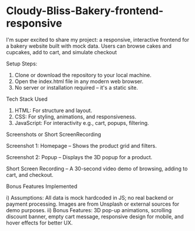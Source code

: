 # Cloudy-Bliss-Bakery-frontend-responsive

I'm super excited to share my project: a responsive, interactive frontend for a bakery website built with mock data. Users can browse cakes and cupcakes, add to cart, and simulate checkout

Setup Steps:
1) Clone or download the repository to your local machine.
2) Open the index.html file in any modern web browser.
3) No server or installation required – it's a static site.

Tech Stack Used

1) HTML: For structure and layout.
2) CSS: For styling, animations, and responsiveness.
3) JavaScript: For interactivity e.g., cart, popups, filtering.
   
Screenshots or Short ScreenRecording

Screenshot 1: Homepage – Shows the product grid and filters.

Screenshot 2: Popup – Displays the 3D popup for a product.

Short Screen Recording – A 30-second video demo of browsing, adding to cart, and checkout.
   
Bonus Features Implemented

i) Assumptions: All data is mock hardcoded in JS; no real backend or payment processing. Images are from Unsplash or external sources for demo purposes.
ii) Bonus Features: 3D pop-up animations, scrolling discount banner, empty cart message, responsive design for mobile, and hover effects for better UX.

